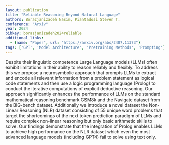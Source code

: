 ```yaml
---
layout: publication
title: "Reliable Reasoning Beyond Natural Language"
authors: Borazjanizadeh Nasim, Piantadosi Steven T.
conference: "Arxiv"
year: 2024
bibkey: borazjanizadeh2024reliable
additional_links:
  - {name: "Paper", url: "https://arxiv.org/abs/2407.11373"}
tags: ['GPT', 'Model Architecture', 'Pretraining Methods', 'Prompting']
---
```

Despite their linguistic competence Large Language models (LLMs) often exhibit limitations in their ability to reason reliably and flexibly. To address this we propose a neurosymbolic approach that prompts LLMs to extract and encode all relevant information from a problem statement as logical code statements and then use a logic programming language (Prolog) to conduct the iterative computations of explicit deductive reasoning. Our approach significantly enhances the performance of LLMs on the standard mathematical reasoning benchmark GSM8k and the Navigate dataset from the BIG-bench dataset. Additionally we introduce a novel dataset the Non-Linear Reasoning (NLR) dataset consisting of 55 unique word problems that target the shortcomings of the next token prediction paradigm of LLMs and require complex non-linear reasoning but only basic arithmetic skills to solve. Our findings demonstrate that the integration of Prolog enables LLMs to achieve high performance on the NLR dataset which even the most advanced language models (including GPT4) fail to solve using text only.
